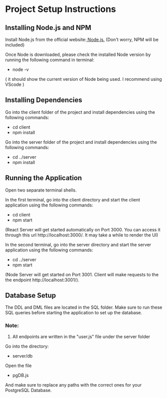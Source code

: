 # Project Setup Instructions

## Installing Node.js and NPM

Install Node.js from the official website:[ Node.js.](https://nodejs.org/en/download) (Don't worry, NPM will be included)

Once Node is downloaded, please check the installed Node version by running the following command in terminal:

- node -v

( it should show the current version of Node being used. I recommend using VScode )

## Installing Dependencies

Go into the client folder of the project and install dependencies using the following commands:

- cd client
- npm install

Go into the server folder of the project and install dependencies using the following commands:

- cd ../server
- npm install

## Running the Application

Open two separate terminal shells.

In the first terminal, go into the client directory and start the client application using the following commands:

- cd client
- npm start

(React Server will get started automatically on Port 3000. You can access it through this url http://localhost:3000/. It may take a while to render the UI)

In the second terminal, go into the server directory and start the server application using the following commands:

- cd ../server
- npm start

(Node Server will get started on Port 3001. Client will make requests to the the endpoint http://localhost:3001/).

## Database Setup

The DDL and DML files are located in the SQL folder.
Make sure to run these SQL queries before starting the application to set up the database.

### Note:

1. All endpoints are written in the "user.js" file under the server folder

Go into the directory: 

- server/db

Open the file 

- pgDB.js

And make sure to replace any paths with the correct ones for your PostgreSQL Database.



